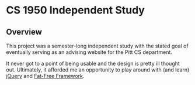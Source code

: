 CS 1950 Independent Study
=========================

## Overview

This project was a semester-long independent study with the stated goal
of eventually serving as an advising website for the Pitt CS department.

It never got to a point of being usable and the design is pretty ill
thought out.  Ultimately, it afforded me an opportunity to play around
with (and learn) [jQuery](http://jquery.com/) and [Fat-Free Framework](https://github.com/bcosca/fatfree).
